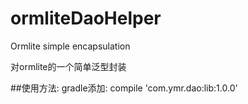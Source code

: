 # ormliteDaoHelper
Ormlite simple encapsulation

对ormlite的一个简单泛型封装


##使用方法:
gradle添加:
compile 'com.ymr.dao:lib:1.0.0'
